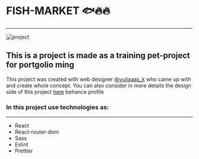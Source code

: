 # FISH-MARKET :fish::fire::fire:
___
![project]("Cover.png")
## This is a project is made as a training pet-project for portgolio ming
This project was created with web designer [@yuliaaas_k](t.me/https://t.me/yuliyaaas_k) who came up with and create whole concept.
You can also consider in more details the design side of this project [here](behance.com) behance profile
### In this project use technologies as:
___
+ React
+ React-router-dom
+ Sass
+ Eslint
+ Prettier



